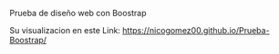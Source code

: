 Prueba de diseño web con Boostrap

Su visualizacion en este Link:
https://nicogomez00.github.io/Prueba-Boostrap/
